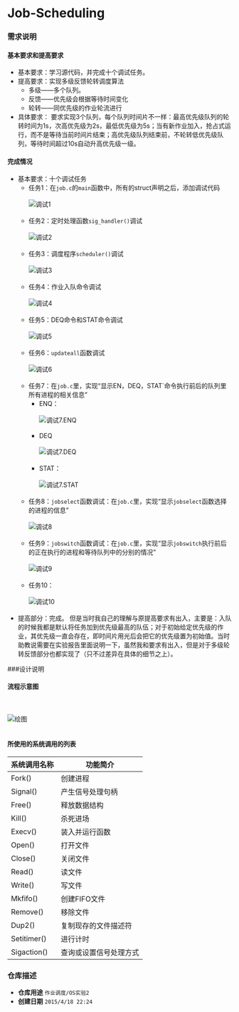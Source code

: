 # Job-Scheduling
### 需求说明
#### 基本要求和提高要求
* 基本要求：学习源代码，并完成十个调试任务。
* 提高要求：实现多级反馈轮转调度算法
	* 多级——多个队列。
	* 反馈——优先级会根据等待时间变化
	* 轮转——同优先级的作业轮流进行
* 具体要求：
要求实现3个队列，每个队列时间片不一样：最高优先级队列的轮转时间为1s，次高优先级为2s，最低优先级为5s；当有新作业加入，抢占式运行，而不是等待当前时间片结束；高优先级队列结束前，不轮转低优先级队列，等待时间超过10s自动升高优先级一级。


#### 完成情况
* 基本要求：十个调试任务
	*	任务1：在`job.c`的`main`函数中，所有的struct声明之后，添加调试代码
<br></br>
![调试1](https://raw.githubusercontent.com/oscourseB615/Job-Scheduling/master/images/Debug.1.png)
<br></br>
	* 	任务2：定时处理函数`sig_handler()`调试
<br></br>
![调试2](https://raw.githubusercontent.com/oscourseB615/Job-Scheduling/master/images/Debug.2.png)
<br></br>
	* 	任务3：调度程序`scheduler()`调试
<br></br>
![调试3](https://raw.githubusercontent.com/oscourseB615/Job-Scheduling/master/images/Debug.3.png)
<br></br>
	* 	任务4：作业入队命令调试
<br></br>
![调试4](https://raw.githubusercontent.com/oscourseB615/Job-Scheduling/master/images/Debug.4.png)
<br></br>
	* 	任务5：DEQ命令和STAT命令调试
<br></br>
![调试5](https://raw.githubusercontent.com/oscourseB615/Job-Scheduling/master/images/Debug.5.png)
<br></br>
	* 	任务6：`updateall`函数调试
<br></br>
![调试6](https://raw.githubusercontent.com/oscourseB615/Job-Scheduling/master/images/Debug.6.png)
<br></br>
	* 任务7：在`job.c`里，实现“显示EN，DEQ，STAT`命令执行前后的队列里所有进程的相关信息”
		* ENQ：
<br></br>
![调试7.ENQ](https://raw.githubusercontent.com/oscourseB615/Job-Scheduling/master/images/Debug.7.ENQ.png)
<br></br>
		* DEQ
<br></br>
![调试7.DEQ](https://raw.githubusercontent.com/oscourseB615/Job-Scheduling/master/images/Debug.7.DEQ.png)
<br></br>
		* STAT：
<br></br>
![调试7.STAT](https://raw.githubusercontent.com/oscourseB615/Job-Scheduling/master/images/Debug.7.STAT.png)
<br></br>
	* 	任务8：`jobselect`函数调试：在`job.c`里，实现“显示`jobselect`函数选择的进程的信息”
<br></br>
![调试8](https://raw.githubusercontent.com/oscourseB615/Job-Scheduling/master/images/Debug.8.png)
<br></br>
	* 任务9：`jobswitch`函数调试：在`job.c`里，实现“显示`jobswitch`执行前后的正在执行的进程和等待队列中的分别的情况”
<br></br>
![调试9](https://raw.githubusercontent.com/oscourseB615/Job-Scheduling/master/images/Debug.9.png)
<br></br>
	* 任务10：
<br></br>
![调试10](https://raw.githubusercontent.com/oscourseB615/Job-Scheduling/master/images/Debug.10.png)
<br></br>
* 提高部分：完成。 但是当时我自己的理解与原提高要求有出入，主要是：入队的时候我都是默认将任务加到优先级最高的队伍；对于初始给定优先级的作业，其优先级一直会存在，即时间片用光后会把它的优先级置为初始值。当时助教说需要在实验报告里面说明一下，虽然我和要求有出入，但是对于多级轮转反馈部分也都实现了（只不过差异在具体的细节之上）。




###设计说明

#### 流程示意图
<br></br>
![绘图](https://raw.githubusercontent.com/oscourseB615/Job-Scheduling/master/images/%E7%BB%98%E5%9B%BE1.png)
<br></br>



#### 所使用的系统调用的列表

|系统调用名称|功能简介|
|----------|-------|
|Fork()	|创建进程|
|Signal()|产生信号处理句柄|
|Free()	|释放数据结构|
|Kill()	|杀死进场|
|Execv()|	装入并运行函数|
|Open()	|打开文件|
|Close()	|关闭文件|
|Read()	|读文件|
|Write()	|写文件|
|Mkfifo()|	创建FIFO文件|
|Remove()	|移除文件|
|Dup2()	|复制现存的文件描述符|
|Setitimer()|	进行计时|
|Sigaction()|	查询或设置信号处理方式|


### 仓库描述
* **仓库用途** `作业调度/OS实验2` </br>
* **创建日期** `2015/4/18 22:24` </br>
